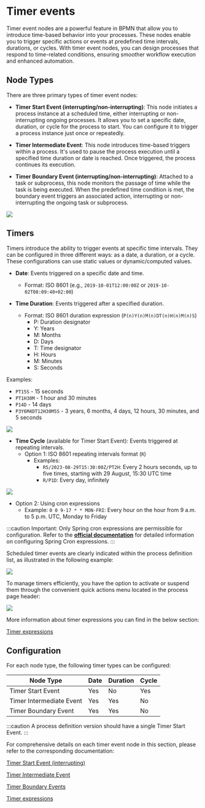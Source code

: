 # Timer events

Timer event nodes are a powerful feature in BPMN that allow you to introduce time-based behavior into your processes. These nodes enable you to trigger specific actions or events at predefined time intervals, durations, or cycles. With timer event nodes, you can design processes that respond to time-related conditions, ensuring smoother workflow execution and enhanced automation.

## Node Types

There are three primary types of timer event nodes:

* **Timer Start Event (interrupting/non-interrupting)**: This node initiates a process instance at a scheduled time, either interrupting or non-interrupting ongoing processes. It allows you to set a specific date, duration, or cycle for the process to start. You can configure it to trigger a process instance just once or repeatedly.

* **Timer Intermediate Event**: This node introduces time-based triggers within a process. It's used to pause the process execution until a specified time duration or date is reached. Once triggered, the process continues its execution.

* **Timer Boundary Event (interrupting/non-interrupting)**: Attached to a task or subprocess, this node monitors the passage of time while the task is being executed. When the predefined time condition is met, the boundary event triggers an associated action, interrupting or non-interrupting the ongoing task or subprocess.


![](https://s3.eu-west-1.amazonaws.com/docx.flowx.ai/release34/timer_events.png)

## Timers

Timers introduce the ability to trigger events at specific time intervals. They can be configured in three different ways: as a date, a duration, or a cycle. These configurations can use static values or dynamic/computed values.

- **Date**: Events triggered on a specific date and time.
  - Format: ISO 8601 (e.g., `2019-10-01T12:00:00Z` or `2019-10-02T08:09:40+02:00`)

- **Time Duration**: Events triggered after a specified duration.
  - Format: ISO 8601 duration expression (`P(n)Y(n)M(n)DT(n)H(n)M(n)S`)
    - P: Duration designator
    - Y: Years
    - M: Months
    - D: Days
    - T: Time designator
    - H: Hours
    - M: Minutes
    - S: Seconds


Examples:
*  `PT15S` - 15 seconds
* `PT1H30M` - 1 hour and 30 minutes
*  `P14D` - 14 days
* `P3Y6M4DT12H30M5S` - 3 years, 6 months, 4 days, 12 hours, 30 minutes, and 5 seconds

![](https://s3.eu-west-1.amazonaws.com/docx.flowx.ai/release34/timer_events_duration_date.gif)

- **Time Cycle** (available for Timer Start Event): Events triggered at repeating intervals.
  - Option 1: ISO 8601 repeating intervals format (`R`)
    - Examples:
      - `R5/2023-08-29T15:30:00Z/PT2H`: Every 2 hours seconds, up to five times, starting with 29 August, 15:30 UTC time
      - `R/P1D`: Every day, infinitely

![](https://s3.eu-west-1.amazonaws.com/docx.flowx.ai/release34/timer_start_cycle.gif)

  - Option 2: Using cron expressions
    - Example: `0 0 9-17 * * MON-FRI`: Every hour on the hour from 9 a.m. to 5 p.m. UTC, Monday to Friday


:::caution
Important: Only Spring cron expressions are permissible for configuration. Refer to the [<u>**official documentation**</u>](https://docs.spring.io/spring-framework/docs/current/javadoc-api/org/springframework/scheduling/support/CronExpression.html) for detailed information on configuring Spring Cron expressions.
:::

Scheduled timer events are clearly indicated within the process definition list, as illustrated in the following example:

![](https://s3.eu-west-1.amazonaws.com/docx.flowx.ai/release34/process_with_scheduled_timer.png)

To manage timers efficiently, you have the option to activate or suspend them through the convenient quick actions menu located in the process page header:

![](https://s3.eu-west-1.amazonaws.com/docx.flowx.ai/release34/activate_suspend_timer.gif)

More information about timer expressions you can find in the below section:

[Timer expressions](timer-expressions.md)

## Configuration

For each node type, the following timer types can be configured:

| Node Type               | Date | Duration | Cycle |
|-------------------------|------|----------|-------|
| Timer Start Event       | Yes  | No       | Yes   |
| Timer Intermediate Event| Yes  | Yes      | No    |
| Timer Boundary Event    | Yes  | Yes      | No    |



:::caution
A process definition version should have a single Timer Start Event.
:::

For comprehensive details on each timer event node in this section, please refer to the corresponding documentation:

[Timer Start Event (interrupting)](./timer-start-event.md)

[Timer Intermediate Event](./timer-intermediate-event.md)

[Timer Boundary Events](./timer-boundary-event.md)

[Timer expressions](./timer-expressions.md)



